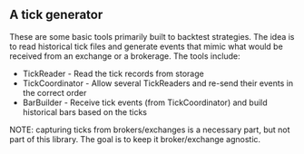 ## A tick generator

These are some basic tools primarily built to backtest strategies. The idea is to read historical tick 
files and generate events that mimic what would be received from an exchange or a brokerage. The tools
include:

- TickReader - Read the tick records from storage
- TickCoordinator - Allow several TickReaders and re-send their events in the correct order
- BarBuilder - Receive tick events (from TickCoordinator) and build historical bars based on the ticks

NOTE: capturing ticks from brokers/exchanges is a necessary part, but not part of this library. The goal
is to keep it broker/exchange agnostic.

